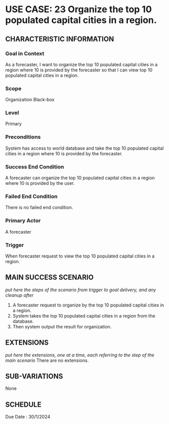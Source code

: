 # USE CASE: 23 Organize the top 10 populated capital cities in a region.
## CHARACTERISTIC INFORMATION

### Goal in Context

As a forecaster, I want to organize the top 10 populated capital cities in a region where 10 is provided by the forecaster so that I can view top 10 populated capital cities in a region.
### Scope

Organization Black-box

### Level

Primary

### Preconditions

System has access to world database and take the top 10 populated capital cities in a region where 10 is provided by the forecaster.
### Success End Condition

A forecaster can organize the top 10 populated capital cities in a region where 10 is provided by the user.
### Failed End Condition

There is no failed end condition.
### Primary Actor

A forecaster

### Trigger

When forecaster request to view the top 10 populated capital cities in a region.

## MAIN SUCCESS SCENARIO

*put here the steps of the scenario from trigger to goal delivery, and any cleanup after*

1.  A forecaster request to organize by the top 10 populated capital cities in a region.
2.  System takes the top 10 populated capital cities in a region from the database.
3.  Then system output the result for organization. 
## EXTENSIONS

*put here the extensions, one at a time, each referring to the step of the main scenario*
There are no extensions.

## SUB-VARIATIONS

None

## SCHEDULE

Due Date : 30/1/2024

